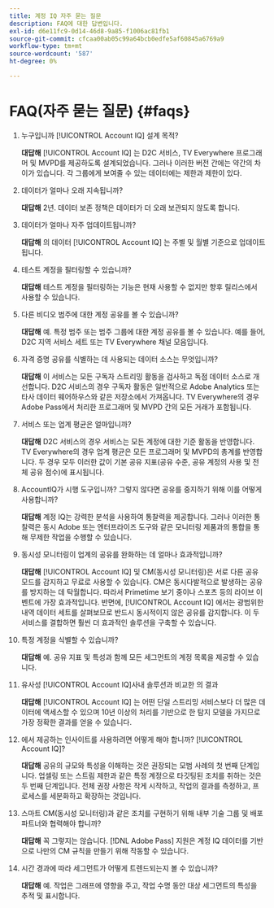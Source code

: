 ```yaml
---
title: 계정 IQ 자주 묻는 질문
description: FAQ에 대한 답변입니다.
exl-id: d6e11fc9-0d14-46d8-9a85-f1006ac81fb1
source-git-commit: cfcaa00ab05c99a64bcb0edfe5af60845a6769a9
workflow-type: tm+mt
source-wordcount: '587'
ht-degree: 0%

---
```


# FAQ(자주 묻는 질문) {#faqs}

1. 누구입니까 [!UICONTROL Account IQ] 설계 목적?

   **대답해** [!UICONTROL Account IQ] 는 D2C 서비스, TV Everywhere 프로그래머 및 MVPD를 제공하도록 설계되었습니다. 그러나 이러한 버전 간에는 약간의 차이가 있습니다. 각 그룹에게 보여줄 수 있는 데이터에는 제한과 제한이 있다.

1. 데이터가 얼마나 오래 지속됩니까?

   **대답해** 2년. 데이터 보존 정책은 데이터가 더 오래 보관되지 않도록 합니다.

1. 데이터가 얼마나 자주 업데이트됩니까?

   **대답해** 의 데이터 [!UICONTROL Account IQ] 는 주별 및 월별 기준으로 업데이트됩니다.

1. 테스트 계정을 필터링할 수 있습니까?

   **대답해** 테스트 계정을 필터링하는 기능은 현재 사용할 수 없지만 향후 릴리스에서 사용할 수 있습니다.

1. 다른 비디오 범주에 대한 계정 공유를 볼 수 있습니까?

   **대답해** 예. 특정 범주 또는 범주 그룹에 대한 계정 공유를 볼 수 있습니다. 예를 들어, D2C 지역 서비스 세트 또는 TV Everywhere 채널 모음입니다.

1. 자격 증명 공유를 식별하는 데 사용되는 데이터 소스는 무엇입니까?

   **대답해** 이 서비스는 모든 구독자 스트리밍 활동을 검사하고 독점 데이터 소스로 개선합니다. D2C 서비스의 경우 구독자 활동은 일반적으로 Adobe Analytics 또는 타사 데이터 웨어하우스와 같은 저장소에서 가져옵니다. TV Everywhere의 경우 Adobe Pass에서 처리한 프로그래머 및 MVPD 간의 모든 거래가 포함됩니다.

1. 서비스 또는 업계 평균은 얼마입니까?

   **대답해** D2C 서비스의 경우 서비스는 모든 계정에 대한 기준 활동을 반영합니다. TV Everywhere의 경우 업계 평균은 모든 프로그래머 및 MVPD의 총계를 반영합니다. 두 경우 모두 이러한 값이 기본 공유 지표(공유 수준, 공유 계정의 사용 및 전체 공유 점수)에 표시됩니다.

1. AccountIQ가 시행 도구입니까? 그렇지 않다면 공유를 중지하기 위해 이를 어떻게 사용합니까?

   **대답해** 계정 IQ는 강력한 분석을 사용하여 통찰력을 제공합니다. 그러나 이러한 통찰력은 동시 Adobe 또는 엔터프라이즈 도구와 같은 모니터링 제품과의 통합을 통해 무제한 작업을 수행할 수 있습니다.

1. 동시성 모니터링이 업계의 공유를 완화하는 데 얼마나 효과적입니까?

   **대답해** [!UICONTROL Account IQ] 및 CM(동시성 모니터링)은 서로 다른 공유 모드를 감지하고 무료로 사용할 수 있습니다. CM은 동시다발적으로 발생하는 공유를 방지하는 데 탁월합니다. 따라서 Primetime 보기 중이나 스포츠 등의 라이브 이벤트에 가장 효과적입니다. 반면에, [!UICONTROL Account IQ] 에서는 광범위한 내역 데이터 세트를 살펴보므로 반드시 동시적이지 않은 공유를 감지합니다. 이 두 서비스를 결합하면 훨씬 더 효과적인 솔루션을 구축할 수 있습니다.

1. 특정 계정을 식별할 수 있습니까?

   **대답해** 예. 공유 지표 및 특성과 함께 모든 세그먼트의 계정 목록을 제공할 수 있습니다.

1. 유사성 [!UICONTROL Account IQ]사내 솔루션과 비교한 의 결과

   **대답해** [!UICONTROL Account IQ] 는 어떤 단일 스트리밍 서비스보다 더 많은 데이터에 액세스할 수 있으며 10년 이상의 처리를 기반으로 한 탐지 모델을 가지므로 가장 정확한 결과를 얻을 수 있습니다.

1. 에서 제공하는 인사이트를 사용하려면 어떻게 해야 합니까? [!UICONTROL Account IQ]?

   **대답해** 공유의 규모와 특성을 이해하는 것은 권장되는 모범 사례의 첫 번째 단계입니다. 업셀링 또는 스트림 제한과 같은 특정 계정으로 타깃팅된 조치를 취하는 것은 두 번째 단계입니다. 전체 권장 사항은 작게 시작하고, 작업의 결과를 측정하고, 프로세스를 세분화하고 확장하는 것입니다.

1. 스마트 CM(동시성 모니터링)과 같은 조치를 구현하기 위해 내부 기술 그룹 및 배포 파트너와 협력해야 합니까?

   **대답해** 꼭 그렇지는 않습니다. [!DNL Adobe Pass] 지원은 계정 IQ 데이터를 기반으로 나만의 CM 규칙을 만들기 위해 작동할 수 있습니다.

1. 시간 경과에 따라 세그먼트가 어떻게 트렌드되는지 볼 수 있습니까?

   **대답해** 예. 작업은 그래프에 영향을 주고, 작업 수명 동안 대상 세그먼트의 특성을 추적 및 표시합니다.
